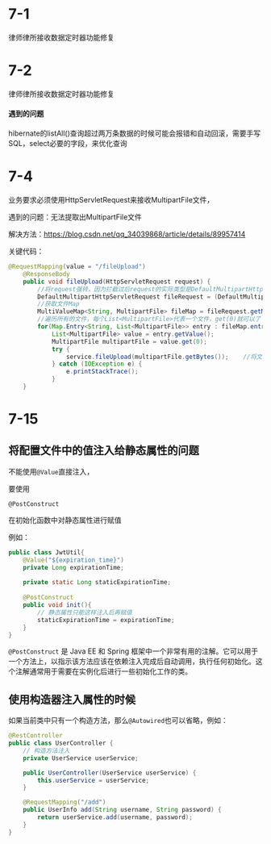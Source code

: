 # 7-1

律师律所接收数据定时器功能修复

# 7-2

律师律所接收数据定时器功能修复

#### 遇到的问题

hibernate的listAll()查询超过两万条数据的时候可能会报错和自动回滚，需要手写SQL，select必要的字段，来优化查询

# 7-4

业务要求必须使用HttpServletRequest来接收MultipartFile文件，

遇到的问题：无法提取出MultipartFile文件

解决方法：https://blog.csdn.net/qq_34039868/article/details/89957414

关键代码：

~~~java
@RequestMapping(value = "/fileUpload")
    @ResponseBody
    public void fileUpload(HttpServletRequest request) {
        //将request强转，因为拦截过后request的实际类型是DefaultMultipartHttpServletRequest 
        DefaultMultipartHttpServletRequest fileRequest = (DefaultMultipartHttpServletRequest)request;
        //获取文件Map
        MultiValueMap<String, MultipartFile> fileMap = fileRequest.getMultiFileMap();
        //遍历所有的文件，每个List<MultipartFile>代表一个文件，get(0)就可以了
        for(Map.Entry<String, List<MultipartFile>> entry : fileMap.entrySet()){
            List<MultipartFile> value = entry.getValue();
            MultipartFile multipartFile = value.get(0);
            try {
                service.fileUpload(multipartFile.getBytes());    //将文件二进制上传到磁盘或数据库
            } catch (IOException e) {
                e.printStackTrace();
            }
    }
~~~

# 7-15

## 将配置文件中的值注入给静态属性的问题

不能使用`@Value`直接注入，

要使用

`@PostConstruct`

在初始化函数中对静态属性进行赋值

例如：

~~~java
public class JwtUtil{
    @Value("${expiration_time}")
    private Long expirationTime;
    
    private static Long staticExpirationTime;
    
    @PostConstruct
    public void init(){
        // 静态属性只能这样注入后再赋值
        staticExpirationTime = expirationTime;
    }
}
~~~

`@PostConstruct` 是 Java EE 和 Spring 框架中一个非常有用的注解。它可以用于一个方法上，以指示该方法应该在依赖注入完成后自动调用，执行任何初始化。这个注解通常用于需要在实例化后进行一些初始化工作的类。

## 使用构造器注入属性的时候

如果当前类中只有一个构造方法，那么`@Autowired`也可以省略，例如：

~~~java
@RestController
public class UserController {
    // 构造方法注入
    private UserService userService;

    public UserController(UserService userService) {
        this.userService = userService;
    }

    @RequestMapping("/add")
    public UserInfo add(String username, String password) {
        return userService.add(username, password);
    }
}
~~~

